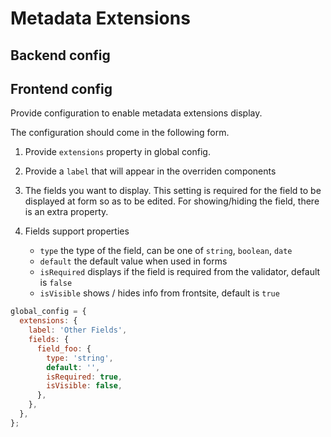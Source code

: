 # Metadata Extensions

## Backend config

## Frontend config

Provide configuration to enable metadata extensions display.

The configuration should come in the following form.

1. Provide `extensions` property in global config.
2. Provide a `label` that will appear in the overriden components
3. The fields you want to display. This setting is required for the field to be displayed at form so as to be edited. For showing/hiding the field, there is an extra property.
4. Fields support properties

   - `type` the type of the field, can be one of `string`, `boolean`, `date`
   - `default` the default value when used in forms
   - `isRequired` displays if the field is required from the validator, default is `false`
   - `isVisible` shows / hides info from frontsite, default is `true`

```js
global_config = {
  extensions: {
    label: 'Other Fields',
    fields: {
      field_foo: {
        type: 'string',
        default: '',
        isRequired: true,
        isVisible: false,
      },
    },
  },
};
```
